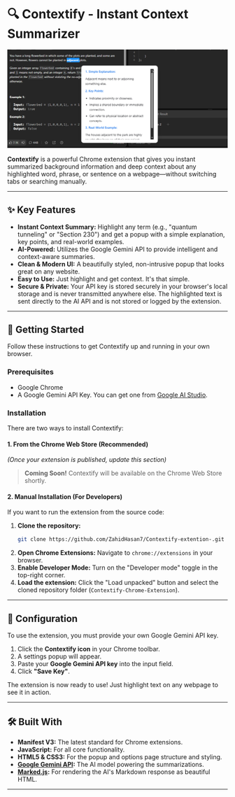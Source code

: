 # 🔍 Contextify - Instant Context Summarizer

![Contextify Demo]( https://github.com/ZahidHasan7/Contextify-extention-/blob/137ef5afe37f59f0880357eee7facc0cc099d5d1/contexify.PNG)  

**Contextify** is a powerful Chrome extension that gives you instant summarized background information and deep context about any highlighted word, phrase, or sentence on a webpage—without switching tabs or searching manually.

---

## ✨ Key Features

-   **Instant Context Summary:** Highlight any term (e.g., "quantum tunneling" or "Section 230") and get a popup with a simple explanation, key points, and real-world examples.
-   **AI-Powered:** Utilizes the Google Gemini API to provide intelligent and context-aware summaries.
-   **Clean & Modern UI:** A beautifully styled, non-intrusive popup that looks great on any website.
-   **Easy to Use:** Just highlight and get context. It's that simple.
-   **Secure & Private:** Your API key is stored securely in your browser's local storage and is never transmitted anywhere else. The highlighted text is sent directly to the AI API and is not stored or logged by the extension.

---

## 🚀 Getting Started

Follow these instructions to get Contextify up and running in your own browser.

### Prerequisites

-   Google Chrome
-   A Google Gemini API Key. You can get one from [Google AI Studio](https://aistudio.google.com/).

### Installation

There are two ways to install Contextify:

#### 1. From the Chrome Web Store (Recommended)

*(Once your extension is published, update this section)*

> **Coming Soon!** Contextify will be available on the Chrome Web Store shortly.

#### 2. Manual Installation (For Developers)

If you want to run the extension from the source code:

1.  **Clone the repository:**
    ```bash
    git clone https://github.com/ZahidHasan7/Contextify-extention-.git
    ```
2.  **Open Chrome Extensions:** Navigate to `chrome://extensions` in your browser.
3.  **Enable Developer Mode:** Turn on the "Developer mode" toggle in the top-right corner.
4.  **Load the extension:** Click the "Load unpacked" button and select the cloned repository folder (`Contextify-Chrome-Extension`).

---

## 🔧 Configuration

To use the extension, you must provide your own Google Gemini API key.

1.  Click the **Contextify icon** in your Chrome toolbar.
2.  A settings popup will appear.
3.  Paste your **Google Gemini API key** into the input field.
4.  Click **"Save Key"**.

The extension is now ready to use! Just highlight text on any webpage to see it in action.

---

## 🛠️ Built With

-   **Manifest V3:** The latest standard for Chrome extensions.
-   **JavaScript:** For all core functionality.
-   **HTML5 & CSS3:** For the popup and options page structure and styling.
-   **[Google Gemini API](https://ai.google.dev/):** The AI model powering the summarizations.
-   **[Marked.js](https://marked.js.org/):** For rendering the AI's Markdown response as beautiful HTML.

---
